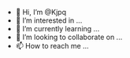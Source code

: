 - 👋 Hi, I’m @Kjpq
- 👀 I’m interested in ...
- 🌱 I’m currently learning ...
- 💞️ I’m looking to collaborate on ...
- 📫 How to reach me ...

<!---
Kjpq/Kjpq is a ✨ special ✨ repository because its `README.md` (this file) appears on your GitHub profile.
You can click the Preview link to take a look at your changes.
--->
